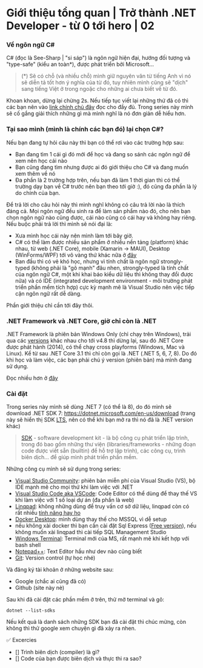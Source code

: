 # Giới thiệu tổng quan | Trở thành .NET Developer - từ 0 tới hero | 02

### Về ngôn ngữ C#

C# (đọc là See-Sharp | "si sáp") là ngôn ngữ hiện đại, hướng đối tượng và "type-safe" (kiểu an toàn*), được phát triển bởi Microsoft...

> (*) Sẽ có chỗ (và nhiều chỗ) mình giữ nguyên văn từ tiếng Anh vì nó sẽ diễn tả tốt hơn ý nghĩa của từ đó, tuy nhiên mình cũng sẽ "dịch" sang tiếng Việt ở trong ngoặc cho những ai chưa biết về từ đó.

Khoan khoan, dừng lại chừng 2s. Nếu tiếp tục viết lại những thứ đã có thì các bạn nên vào [link chính chủ đây](https://learn.microsoft.com/vi-vn/dotnet/csharp/tour-of-csharp/) đọc cho đầy đủ. Trong series này mình sẽ cố gắng giải thích những gì mà mình nghĩ là nó đơn giản dễ hiểu hơn.

### Tại sao mình (mình là chính các bạn đó) lại chọn C#?

Nếu bạn đang tự hỏi câu này thì bạn có thể rơi vào các trường hợp sau:
- Bạn đang tìm 1 cái gì đó mới để học và đang so sánh các ngôn ngữ để xem nên học cái nào
- Bạn cũng đang tìm nhưng được ai đó giới thiệu cho C# và đang muốn xem thêm về nó
- Đa phần là 2 trường hợp trên, nếu bạn đã làm 1 thời gian thì có thể trường dạy bạn về C# trước nên bạn theo tới giờ :), đó cũng đa phần là lý do chính của bạn.

Để trả lời cho câu hỏi này thì mình nghĩ không có câu trả lời nào là thích đáng cả. Mọi ngôn ngữ đều sinh ra để làm sản phẩm nào đó, cho nên bạn chọn ngôn ngữ nào cũng được, cái nào cũng có cái hay và không hay riêng. Nếu buộc phải trả lời thì mình sẽ nói đại là:
- Xưa mình học cái này nên mình làm tới bây giờ.
- C# có thể làm được nhiều sản phẩm ở nhiều nền tảng (platform) khác nhau, từ web (.NET Core), mobile (Xamarin -> MAUI), Desktop (WinForms/WPF) tới vô vàng thứ khác nữa ở [đây](https://learn.microsoft.com/en-us/dotnet/#create-your-application)
- Ban đầu thì có vẻ khó học, nhưng vì tính chất là ngôn ngữ strongly-typed (không phải là "gõ mạnh" đâu nhen, strongly-typed là tính chất của ngôn ngữ C#, một khi khai báo kiểu dữ liệu thì không thay đổi được nữa) và có IDE (integrated development environment - môi trường phát triển phần mềm tích hợp) cực kỳ mạnh mẽ là Visual Studio nên việc tiếp cận ngôn ngữ rất dễ dàng.

Phần giới thiệu chỉ cần tới đây thôi.

### .NET Framework và .NET Core, giờ chỉ còn là .NET

.NET Framework là phiên bản Windows Only (chỉ chạy trên Windows), trải qua các [versions](https://en.wikipedia.org/wiki/.NET_Framework_version_history) khác nhau cho tới v4.8 thì dừng lại, sau đó .NET Core được phát hành (2014), có thể chạy cross playforms (Windows, Mac và Linux). Kể từ sau .NET Core 3.1 thì chỉ còn gọi là .NET (.NET 5, 6, 7, 8). Do đó khi học và làm việc, 
các bạn phải chú ý version (phiên bản) mà mình đang sử dụng.

Đọc nhiều hơn ở [đây](https://learn.microsoft.com/en-us/dotnet/core/introduction#net-history)

### Cài đặt

Trong series này mình sẽ dùng .NET 7 (có thể là 8), do đó mình sẽ download .NET SDK 7: https://dotnet.microsoft.com/en-us/download (trang này sẽ hiển thị SDK [LTS](https://en.wikipedia.org/wiki/Long-term_support), nên có thể khi bạn mở ra thì nó đã là .NET version khác)

> [SDK](https://learn.microsoft.com/en-us/dotnet/core/introduction#tools) - software development kit - là bộ công cụ phát triển lập trình, trong đó bao gồm những thư viện (libraries/frameworks - những đoạn code được viết sẵn (builtin) để hỗ trợ lập trình), các công cụ, trình biên dịch... để giúp mình phát triển phần mềm.

Những công cụ mình sẽ sử dụng trong series:
- [Visual Studio Community](https://visualstudio.microsoft.com/vs/community/): phiên bản miễn phí của Visual Studio (VS), bộ IDE mạnh mẽ cho mọi thứ khi làm việc với .NET
- [Visual Studio Code aka VSCode](https://code.visualstudio.com/): Code Editor có thể dùng để thay thế VS khi làm việc với 1 số loại dự án (đa phần là web)
- [Linqpad](https://www.linqpad.net/): không những dùng để truy vấn cơ sở dữ liệu, linqpad còn có rất nhiều [tính năng hay ho](https://oclockvn.github.io/2020/05/02/su-dung-linqpad-co-ban-va-nang-cao.html)
- [Docker Desktop](https://www.docker.com/products/docker-desktop/): mình dùng thay thế cho MSSQL vì dễ setup
- nếu không xài docker thì bạn cần cài đặt Sql Express ([Free version](https://www.microsoft.com/en-us/sql-server/sql-server-downloads)), nếu không muốn xài linqpad thì cài tiếp SQL Management Studio
- [Windows Terminal](https://github.com/microsoft/terminal): Terminal mới của MS, rất mạnh mẽ khi kết hợp với bash shell
- [Notepad++](https://notepad-plus-plus.org/downloads/): Text Editor hầu như dev nào cũng biết
- [Git](https://git-scm.com/download/): Version control (tự học nhé)

Và đăng ký tài khoản ở những website sau:
- Google (chắc ai cũng đã có)
- Github (site này nè)

Sau khi đã cài đặt các phần mềm ở trên, thử mở terminal và gõ:

```
dotnet --list-sdks
```

Nếu kết quả là danh sách những SDK bạn đã cài đặt thì chúc mừng, còn không thì thử google xem chuyện gì đã xảy ra nhen.

:white_check_mark: Excercies

- [] Trình biên dịch (compiler) là gì?
- [] Code của bạn được biên dịch và thực thi ra sao?